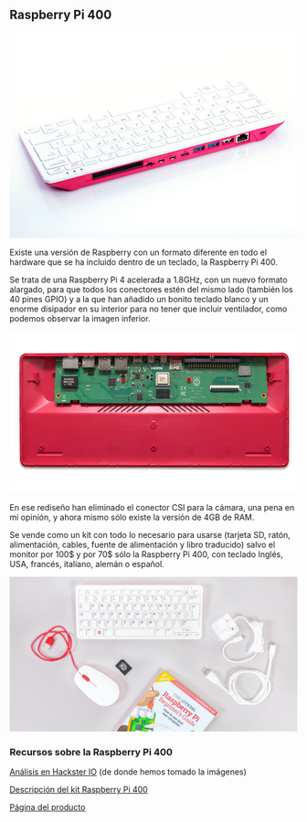 ## Raspberry Pi 400

![Raspberry Pi 400](./images/RPI_400_BACK_2_WHITE.jpg)

Existe una versión de Raspberry con un  formato diferente en todo el hardware que se ha incluido dentro de un teclado, la Raspberry Pi 400.

Se trata de una Raspberry Pi 4 acelerada a 1.8GHz, con un nuevo formato alargado, para que todos los conectores estén del mismo lado (también los 40 pines GPIO) y a la que han añadido un bonito teclado blanco y un enorme disipador en su interior para no tener que incluir ventilador, como podemos observar la imagen inferior.

![Dentro de las Rasperry 400](./images/inside_raspi400.jpeg)

En ese rediseño han eliminado el conector CSI para la cámara, una pena en mi opinión, y ahora mismo sólo existe la versión de 4GB de RAM.

Se vende como un kit con todo lo necesario para usarse (tarjeta SD, ratón, alimentación, cables, fuente de alimentación y libro traducido) salvo el monitor por 100$ y por 70$ sólo la Raspberry Pi 400, con teclado Inglés, USA, francés, italiano, alemán o español.

![Kit de Raspberry Pi 400](./images/kit-raspi400.jpg)

### Recursos sobre la Raspberry Pi 400

[Análisis en Hackster IO](https://www.hackster.io/news/hands-on-with-the-raspberry-pi-400-the-first-consumer-product-raspberry-pi-2718c6b45ad3) (de donde hemos tomado la imágenes)

[Descripción del kit Raspberry Pi 400](https://magpi.raspberrypi.com/articles/raspberry-pi-400-specifications-benchmarks-and-personal-computer-kit)

[Página del producto](https://www.raspberrypi.com/products/raspberry-pi-400/)

